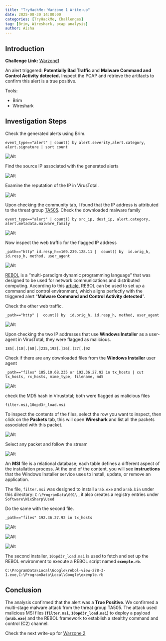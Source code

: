 ```yaml
---
title: "TryHackMe: Warzone 1 Write-up"
date: 2025-08-30 14:00:00
categories: [TryHackMe, Challenges]
tag: [Brim, Wireshark, pcap analysis]
author: Aisha
---
```



## Introduction

**Challenge Link:** [Warzone1](https://tryhackme.com/room/warzoneone)

An alert triggered: **Potentially Bad Traffic** and **Malware Command and Control Activity detected.** Inspect the PCAP and retrieve the artifacts to confirm this alert is a true positive. 

Tools:

- Brim
- Wireshark

## Investigation Steps

Check the generated alerts using Brim.

```
event_type=="alert" | count() by alert.severity,alert.category, alert.signature | sort count
```

![Alt](/images/warzone-1/1.webp)

Find the source IP associated with the generated alerts

![Alt](/images/warzone-1/2.webp)

Examine the reputation of the IP in VirusTotal.

![Alt](/images/warzone-1/3.webp)

Upon checking the community tab, I found that the IP address is attributed to the threat group [TA505](https://attack.mitre.org/groups/G0092/). Check the downloaded malware family

```
event_type=="alert" | count() by src_ip, dest_ip, alert.category, alert.metadata.malware_family
```

![Alt](/images/warzone-1/4.webp)

Now inspect the web traffic for the flagged IP address

```
_path=="http" id.resp_h==169.239.128.11 |  count() by  id.orig_h, id.resp_h, method, user_agent 
```

![Alt](/images/warzone-1/5.webp)

[REBOL](https://en.wikipedia.org/wiki/Rebol) is a “multi-paradigm dynamic programming language” that was designed to be used for network communications and distributed computing. According to this [article](https://frsecure.com/blog/the-rebol-yell-new-rebol-exploit/), REBOL can be used to set up a command and control environment, which aligns perfectly with the triggered alert “**Malware Command and Control Activity detected**”.

Check the other web traffic.

```
_path=="http" |  count() by  id.orig_h, id.resp_h, method, user_agent
```

![Alt](/images/warzone-1/6.webp)

Upon checking the two IP addresses that use **Windows Installer** as a user-agent in VirusTotal, they were flagged as malicious.

```
185[.]10[.]68[.]235,192[.]36[.]27[.]92 
```

Check if there are any downloaded files from the **Windows Installer** user agent

```
_path=="files" 185.10.68.235 or 192.36.27.92 in tx_hosts | cut tx_hosts, rx_hosts, mime_type, filename, md5
```

![Alt](/images/warzone-1/7.webp)

check the MD5 hash in Virustotal; both were flagged as malicious files

```
filter.msi,10opd3r_load.msi
```

To inspect the contents of the files, select the row you want to inspect, then click on the **Packets** tab, this will open **Wireshark** and list all the packets associated with this packet.

![Alt](/images/warzone-1/8.webp)

Select any packet and follow the stream

![Alt](/images/warzone-1/9.webp)

An **MSI** file is a relational database; each table defines a different aspect of the installation process. At the end of the content, you will see **instructions** that the Windows Installer service uses to install, update, or remove an application. 

 The file, `filter.msi` was designed to install `arab.exe` and `arab.bin` under this directory: `C:\ProgramData\001\` , it also creates a registry entries under `Software\WixSharp\Used`

Do the same with the second file. 

```
_path=="files" 192.36.27.92 in tx_hosts
```

![Alt](/images/warzone-1/10.webp)

![Alt](/images/warzone-1/11.webp)

![Alt](/images/warzone-1/12.webp)

The second installer, `10opd3r_load.msi` is used to fetch and set up the REBOL environment to execute a REBOL script named **`exemple.rb`**.

```
C:\ProgramData\Local\Google\rebol-view-278-3-1.exe,C:\ProgramData\Local\Google\exemple.rb
```

## Conclusion

The analysis confirmed that the alert was a **True Positive**. We confirmed a multi-stage malware attack from the threat group TA505. The attack used malicious MSI files (**`filter.msi`**, **`10opd3r_load.msi`**) to deploy a payload (**`arab.exe`**) and the REBOL framework to establish a stealthy command and control (C2) channel. 

Check the next write-up for [Warzone 2](https://aisha-x.github.io/posts/Warzone2/)
